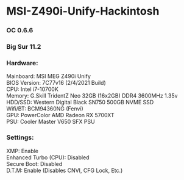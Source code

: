 # MSI-Z490i-Unify-Hackintosh

### OC 0.6.6        
### Big Sur 11.2

### Hardware:       
Mainboard: MSI MEG Z490i Unify    
BIOS Version: 7C77v16 (2/4/2021 Build)    
CPU: Intel i7-10700K    
Memory: G.Skill TridentZ Neo 32GB (16x2GB) DDR4 3600MHz 1.35v   
HDD/SSD: Western Digital Black SN750 500GB NVME SSD       
Wifi/BT: BCM94360NG (Fenvi)   
GPU: PowerColor AMD Radeon RX 5700XT    
PSU: Cooler Master V650 SFX PSU         
  
### Settings:
XMP: Enable     
Enhanced Turbo (CPU): Disabled    
Secure Boot: Disabled   
D.T.M: Enable (Disables CNVI, CFG Lock, Etc.)     
